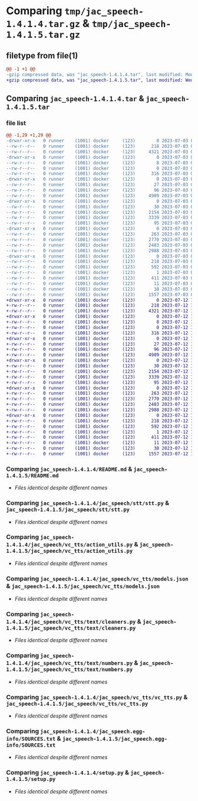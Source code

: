 # Comparing `tmp/jac_speech-1.4.1.4.tar.gz` & `tmp/jac_speech-1.4.1.5.tar.gz`

## filetype from file(1)

```diff
@@ -1 +1 @@
-gzip compressed data, was "jac_speech-1.4.1.4.tar", last modified: Mon Jul  3 02:05:22 2023, max compression
+gzip compressed data, was "jac_speech-1.4.1.5.tar", last modified: Wed Jul 12 14:48:05 2023, max compression
```

## Comparing `jac_speech-1.4.1.4.tar` & `jac_speech-1.4.1.5.tar`

### file list

```diff
@@ -1,29 +1,29 @@
-drwxr-xr-x   0 runner    (1001) docker     (123)        0 2023-07-03 02:05:22.158666 jac_speech-1.4.1.4/
--rw-r--r--   0 runner    (1001) docker     (123)      218 2023-07-03 02:05:22.158666 jac_speech-1.4.1.4/PKG-INFO
--rw-r--r--   0 runner    (1001) docker     (123)     4321 2023-07-03 02:05:04.000000 jac_speech-1.4.1.4/README.md
-drwxr-xr-x   0 runner    (1001) docker     (123)        0 2023-07-03 02:05:22.154665 jac_speech-1.4.1.4/jac_speech/
--rw-r--r--   0 runner    (1001) docker     (123)        8 2023-07-03 02:05:04.000000 jac_speech-1.4.1.4/jac_speech/VERSION
--rw-r--r--   0 runner    (1001) docker     (123)        0 2023-07-03 02:05:04.000000 jac_speech-1.4.1.4/jac_speech/__init__.py
--rw-r--r--   0 runner    (1001) docker     (123)      316 2023-07-03 02:05:04.000000 jac_speech-1.4.1.4/jac_speech/config.py
-drwxr-xr-x   0 runner    (1001) docker     (123)        0 2023-07-03 02:05:22.154665 jac_speech-1.4.1.4/jac_speech/stt/
--rw-r--r--   0 runner    (1001) docker     (123)       27 2023-07-03 02:05:04.000000 jac_speech-1.4.1.4/jac_speech/stt/__init__.py
--rw-r--r--   0 runner    (1001) docker     (123)       96 2023-07-03 02:05:04.000000 jac_speech-1.4.1.4/jac_speech/stt/requirements.txt
--rw-r--r--   0 runner    (1001) docker     (123)     4989 2023-07-03 02:05:04.000000 jac_speech-1.4.1.4/jac_speech/stt/stt.py
-drwxr-xr-x   0 runner    (1001) docker     (123)        0 2023-07-03 02:05:22.158666 jac_speech-1.4.1.4/jac_speech/vc_tts/
--rw-r--r--   0 runner    (1001) docker     (123)       30 2023-07-03 02:05:04.000000 jac_speech-1.4.1.4/jac_speech/vc_tts/__init__.py
--rw-r--r--   0 runner    (1001) docker     (123)     2154 2023-07-03 02:05:04.000000 jac_speech-1.4.1.4/jac_speech/vc_tts/action_utils.py
--rw-r--r--   0 runner    (1001) docker     (123)     3339 2023-07-03 02:05:04.000000 jac_speech-1.4.1.4/jac_speech/vc_tts/models.json
--rw-r--r--   0 runner    (1001) docker     (123)       95 2023-07-03 02:05:04.000000 jac_speech-1.4.1.4/jac_speech/vc_tts/requirements.txt
-drwxr-xr-x   0 runner    (1001) docker     (123)        0 2023-07-03 02:05:22.158666 jac_speech-1.4.1.4/jac_speech/vc_tts/text/
--rw-r--r--   0 runner    (1001) docker     (123)      263 2023-07-03 02:05:04.000000 jac_speech-1.4.1.4/jac_speech/vc_tts/text/__init__.py
--rw-r--r--   0 runner    (1001) docker     (123)     2770 2023-07-03 02:05:04.000000 jac_speech-1.4.1.4/jac_speech/vc_tts/text/cleaners.py
--rw-r--r--   0 runner    (1001) docker     (123)     2483 2023-07-03 02:05:04.000000 jac_speech-1.4.1.4/jac_speech/vc_tts/text/numbers.py
--rw-r--r--   0 runner    (1001) docker     (123)     2988 2023-07-03 02:05:04.000000 jac_speech-1.4.1.4/jac_speech/vc_tts/vc_tts.py
-drwxr-xr-x   0 runner    (1001) docker     (123)        0 2023-07-03 02:05:22.154665 jac_speech-1.4.1.4/jac_speech.egg-info/
--rw-r--r--   0 runner    (1001) docker     (123)      218 2023-07-03 02:05:22.000000 jac_speech-1.4.1.4/jac_speech.egg-info/PKG-INFO
--rw-r--r--   0 runner    (1001) docker     (123)      592 2023-07-03 02:05:22.000000 jac_speech-1.4.1.4/jac_speech.egg-info/SOURCES.txt
--rw-r--r--   0 runner    (1001) docker     (123)        1 2023-07-03 02:05:22.000000 jac_speech-1.4.1.4/jac_speech.egg-info/dependency_links.txt
--rw-r--r--   0 runner    (1001) docker     (123)      411 2023-07-03 02:05:22.000000 jac_speech-1.4.1.4/jac_speech.egg-info/requires.txt
--rw-r--r--   0 runner    (1001) docker     (123)       11 2023-07-03 02:05:22.000000 jac_speech-1.4.1.4/jac_speech.egg-info/top_level.txt
--rw-r--r--   0 runner    (1001) docker     (123)       38 2023-07-03 02:05:22.158666 jac_speech-1.4.1.4/setup.cfg
--rw-r--r--   0 runner    (1001) docker     (123)     1557 2023-07-03 02:05:04.000000 jac_speech-1.4.1.4/setup.py
+drwxr-xr-x   0 runner    (1001) docker     (123)        0 2023-07-12 14:48:05.828872 jac_speech-1.4.1.5/
+-rw-r--r--   0 runner    (1001) docker     (123)      218 2023-07-12 14:48:05.828872 jac_speech-1.4.1.5/PKG-INFO
+-rw-r--r--   0 runner    (1001) docker     (123)     4321 2023-07-12 14:47:39.000000 jac_speech-1.4.1.5/README.md
+drwxr-xr-x   0 runner    (1001) docker     (123)        0 2023-07-12 14:48:05.824872 jac_speech-1.4.1.5/jac_speech/
+-rw-r--r--   0 runner    (1001) docker     (123)        8 2023-07-12 14:47:39.000000 jac_speech-1.4.1.5/jac_speech/VERSION
+-rw-r--r--   0 runner    (1001) docker     (123)        0 2023-07-12 14:47:39.000000 jac_speech-1.4.1.5/jac_speech/__init__.py
+-rw-r--r--   0 runner    (1001) docker     (123)      316 2023-07-12 14:47:39.000000 jac_speech-1.4.1.5/jac_speech/config.py
+drwxr-xr-x   0 runner    (1001) docker     (123)        0 2023-07-12 14:48:05.828872 jac_speech-1.4.1.5/jac_speech/stt/
+-rw-r--r--   0 runner    (1001) docker     (123)       27 2023-07-12 14:47:39.000000 jac_speech-1.4.1.5/jac_speech/stt/__init__.py
+-rw-r--r--   0 runner    (1001) docker     (123)       96 2023-07-12 14:47:39.000000 jac_speech-1.4.1.5/jac_speech/stt/requirements.txt
+-rw-r--r--   0 runner    (1001) docker     (123)     4989 2023-07-12 14:47:39.000000 jac_speech-1.4.1.5/jac_speech/stt/stt.py
+drwxr-xr-x   0 runner    (1001) docker     (123)        0 2023-07-12 14:48:05.828872 jac_speech-1.4.1.5/jac_speech/vc_tts/
+-rw-r--r--   0 runner    (1001) docker     (123)       30 2023-07-12 14:47:39.000000 jac_speech-1.4.1.5/jac_speech/vc_tts/__init__.py
+-rw-r--r--   0 runner    (1001) docker     (123)     2154 2023-07-12 14:47:39.000000 jac_speech-1.4.1.5/jac_speech/vc_tts/action_utils.py
+-rw-r--r--   0 runner    (1001) docker     (123)     3339 2023-07-12 14:47:39.000000 jac_speech-1.4.1.5/jac_speech/vc_tts/models.json
+-rw-r--r--   0 runner    (1001) docker     (123)       95 2023-07-12 14:47:39.000000 jac_speech-1.4.1.5/jac_speech/vc_tts/requirements.txt
+drwxr-xr-x   0 runner    (1001) docker     (123)        0 2023-07-12 14:48:05.828872 jac_speech-1.4.1.5/jac_speech/vc_tts/text/
+-rw-r--r--   0 runner    (1001) docker     (123)      263 2023-07-12 14:47:39.000000 jac_speech-1.4.1.5/jac_speech/vc_tts/text/__init__.py
+-rw-r--r--   0 runner    (1001) docker     (123)     2770 2023-07-12 14:47:39.000000 jac_speech-1.4.1.5/jac_speech/vc_tts/text/cleaners.py
+-rw-r--r--   0 runner    (1001) docker     (123)     2483 2023-07-12 14:47:39.000000 jac_speech-1.4.1.5/jac_speech/vc_tts/text/numbers.py
+-rw-r--r--   0 runner    (1001) docker     (123)     2988 2023-07-12 14:47:39.000000 jac_speech-1.4.1.5/jac_speech/vc_tts/vc_tts.py
+drwxr-xr-x   0 runner    (1001) docker     (123)        0 2023-07-12 14:48:05.824872 jac_speech-1.4.1.5/jac_speech.egg-info/
+-rw-r--r--   0 runner    (1001) docker     (123)      218 2023-07-12 14:48:05.000000 jac_speech-1.4.1.5/jac_speech.egg-info/PKG-INFO
+-rw-r--r--   0 runner    (1001) docker     (123)      592 2023-07-12 14:48:05.000000 jac_speech-1.4.1.5/jac_speech.egg-info/SOURCES.txt
+-rw-r--r--   0 runner    (1001) docker     (123)        1 2023-07-12 14:48:05.000000 jac_speech-1.4.1.5/jac_speech.egg-info/dependency_links.txt
+-rw-r--r--   0 runner    (1001) docker     (123)      411 2023-07-12 14:48:05.000000 jac_speech-1.4.1.5/jac_speech.egg-info/requires.txt
+-rw-r--r--   0 runner    (1001) docker     (123)       11 2023-07-12 14:48:05.000000 jac_speech-1.4.1.5/jac_speech.egg-info/top_level.txt
+-rw-r--r--   0 runner    (1001) docker     (123)       38 2023-07-12 14:48:05.828872 jac_speech-1.4.1.5/setup.cfg
+-rw-r--r--   0 runner    (1001) docker     (123)     1557 2023-07-12 14:47:39.000000 jac_speech-1.4.1.5/setup.py
```

### Comparing `jac_speech-1.4.1.4/README.md` & `jac_speech-1.4.1.5/README.md`

 * *Files identical despite different names*

### Comparing `jac_speech-1.4.1.4/jac_speech/stt/stt.py` & `jac_speech-1.4.1.5/jac_speech/stt/stt.py`

 * *Files identical despite different names*

### Comparing `jac_speech-1.4.1.4/jac_speech/vc_tts/action_utils.py` & `jac_speech-1.4.1.5/jac_speech/vc_tts/action_utils.py`

 * *Files identical despite different names*

### Comparing `jac_speech-1.4.1.4/jac_speech/vc_tts/models.json` & `jac_speech-1.4.1.5/jac_speech/vc_tts/models.json`

 * *Files identical despite different names*

### Comparing `jac_speech-1.4.1.4/jac_speech/vc_tts/text/cleaners.py` & `jac_speech-1.4.1.5/jac_speech/vc_tts/text/cleaners.py`

 * *Files identical despite different names*

### Comparing `jac_speech-1.4.1.4/jac_speech/vc_tts/text/numbers.py` & `jac_speech-1.4.1.5/jac_speech/vc_tts/text/numbers.py`

 * *Files identical despite different names*

### Comparing `jac_speech-1.4.1.4/jac_speech/vc_tts/vc_tts.py` & `jac_speech-1.4.1.5/jac_speech/vc_tts/vc_tts.py`

 * *Files identical despite different names*

### Comparing `jac_speech-1.4.1.4/jac_speech.egg-info/SOURCES.txt` & `jac_speech-1.4.1.5/jac_speech.egg-info/SOURCES.txt`

 * *Files identical despite different names*

### Comparing `jac_speech-1.4.1.4/setup.py` & `jac_speech-1.4.1.5/setup.py`

 * *Files identical despite different names*


